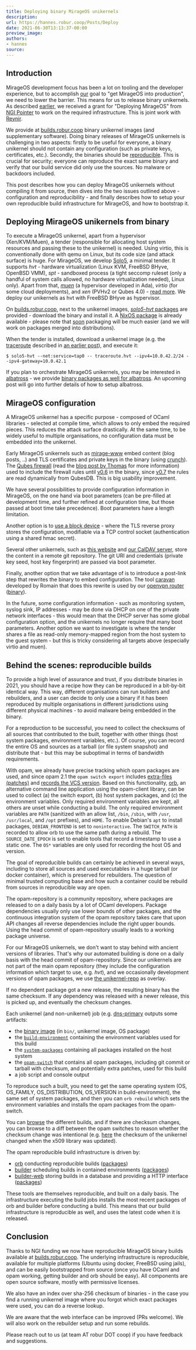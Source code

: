 ```yaml
---
title: Deploying binary MirageOS unikernels
description:
url: https://hannes.robur.coop/Posts/Deploy
date: 2021-06-30T13:13:37-00:00
preview_image:
authors:
- hannes
source:
---
```


<h2>Introduction</h2>
<p>MirageOS development focus has been a lot on tooling and the developer experience, but to accomplish <a href="https://robur.coop">our</a> goal to "get MirageOS into production", we need to lower the barrier. This means for us to release binary unikernels. As described <a href="https://hannes.robur.coop/Posts/NGI">earlier</a>, we received a grant for "Deploying MirageOS" from <a href="https://pointer.ngi.eu">NGI Pointer</a> to work on the required infrastructure. This is joint work with <a href="https://reynir.dk/">Reynir</a>.</p>
<p>We provide at <a href="https://builds.robur.coop">builds.robur.coop</a> binary unikernel images (and supplementary software). Doing binary releases of MirageOS unikernels is challenging in two aspects: firstly to be useful for everyone, a binary unikernel should not contain any configuration (such as private keys, certificates, etc.). Secondly, the binaries should be <a href="https://reproducible-builds.org">reproducible</a>. This is crucial for security; everyone can reproduce the exact same binary and verify that our build service did only use the sources. No malware or backdoors included.</p>
<p>This post describes how you can deploy MirageOS unikernels without compiling it from source, then dives into the two issues outlined above - configuration and reproducibility - and finally describes how to setup your own reproducible build infrastructure for MirageOS, and how to bootstrap it.</p>
<h2>Deploying MirageOS unikernels from binary</h2>
<p>To execute a MirageOS unikernel, apart from a hypervisor (Xen/KVM/Muen), a tender (responsible for allocating host system resources and passing these to the unikernel) is needed. Using virtio, this is conventionally done with qemu on Linux, but its code size (and attack surface) is huge. For MirageOS, we develop <a href="https://github.com/solo5/solo5">Solo5</a>, a minimal tender. It supports <em>hvt</em> - hardware virtualization (Linux KVM, FreeBSD BHyve, OpenBSD VMM), <em>spt</em> - sandboxed process (a tight seccomp ruleset (only a handful of system calls allowed, no hardware virtualization needed), Linux only). Apart from that, <a href="https://muen.sk"><em>muen</em></a> (a hypervisor developed in Ada), <em>virtio</em> (for some cloud deployments), and <em>xen</em> (PVHv2 or Qubes 4.0) - <a href="https://github.com/Solo5/solo5/blob/master/docs/building.md">read more</a>. We deploy our unikernels as hvt with FreeBSD BHyve as hypervisor.</p>
<p>On <a href="https://builds.robur.coop">builds.robur.coop</a>, next to the unikernel images, <a href="https://builds.robur.coop/job/solo5-hvt/"><em>solo5-hvt</em> packages</a> are provided - download the binary and install it. A <a href="https://github.com/NixOS/nixpkgs/tree/master/pkgs/os-specific/solo5">NixOS package</a> is already available - please note that <a href="https://github.com/Solo5/solo5/pull/494">soon</a> packaging will be much easier (and we will work on packages merged into distributions).</p>
<p>When the tender is installed, download a unikernel image (e.g. the <a href="https://builds.robur.coop/job/traceroute/build/latest/">traceroute</a> described in <a href="https://hannes.robur.coop/Posts/Traceroute">an earlier post</a>), and execute it:</p>
<pre><code>$ solo5-hvt --net:service=tap0 -- traceroute.hvt --ipv4=10.0.42.2/24 --ipv4-gateway=10.0.42.1
</code></pre>
<p>If you plan to orchestrate MirageOS unikernels, you may be interested in <a href="https://github.com/roburio/albatross">albatross</a> - we provide <a href="https://builds.robur.coop/job/albatross/">binary packages as well for albatross</a>. An upcoming post will go into further details of how to setup albatross.</p>
<h2>MirageOS configuration</h2>
<p>A MirageOS unikernel has a specific purpose - composed of OCaml libraries - selected at compile time, which allows to only embed the required pieces. This reduces the attack surface drastically. At the same time, to be widely useful to multiple organisations, no configuration data must be embedded into the unikernel.</p>
<p>Early MirageOS unikernels such as <a href="https://github.com/mirage/mirage-www">mirage-www</a> embed content (blog posts, ..) and TLS certificates and private keys in the binary (using <a href="https://github.com/mirage/ocaml-crunch">crunch</a>). The <a href="https://github.com/mirage/qubes-mirage-firewall">Qubes firewall</a> (read the <a href="http://roscidus.com/blog/blog/2016/01/01/a-unikernel-firewall-for-qubesos/">blog post by Thomas</a> for more information) used to include the firewall rules until <a href="https://github.com/mirage/qubes-mirage-firewall/releases/tag/v0.6">v0.6</a> in the binary, since <a href="https://github.com/mirage/qubes-mirage-firewall/tree/v0.7">v0.7</a> the rules are read dynamically from QubesDB. This is big usability improvement.</p>
<p>We have several possibilities to provide configuration information in MirageOS, on the one hand via boot parameters (can be pre-filled at development time, and further refined at configuration time, but those passed at boot time take precedence). Boot parameters have a length limitation.</p>
<p>Another option is to <a href="https://github.com/roburio/tlstunnel/">use a block device</a> - where the TLS reverse proxy stores the configuration, modifiable via a TCP control socket (authentication using a shared hmac secret).</p>
<p>Several other unikernels, such as <a href="https://github.com/Engil/Canopy">this website</a> and <a href="https://github.com/roburio/caldav">our CalDAV server</a>, store the content in a remote git repository. The git URI and credentials (private key seed, host key fingerprint) are passed via boot parameter.</p>
<p>Finally, another option that we take advantage of is to introduce a post-link step that rewrites the binary to embed configuration. The tool <a href="https://github.com/dinosaure/caravan">caravan</a> developed by Romain that does this rewrite is used by our <a href="https://github.com/roburio/openvpn/tree/robur/mirage-router">openvpn router</a> (<a href="https://builds.robur.coop/job/openvpn-router/build/latest/">binary</a>).</p>
<p>In the future, some configuration information - such as monitoring system, syslog sink, IP addresses - may be done via DHCP on one of the private network interfaces - this would mean that the DHCP server has some global configuration option, and the unikernels no longer require that many boot parameters. Another option we want to investigate is where the tender shares a file as read-only memory-mapped region from the host system to the guest system - but this is tricky considering all targets above (especially virtio and muen).</p>
<h2>Behind the scenes: reproducible builds</h2>
<p>To provide a high level of assurance and trust, if you distribute binaries in 2021, you should have a recipe how they can be reproduced in a bit-by-bit identical way. This way, different organisations can run builders and rebuilders, and a user can decide to only use a binary if it has been reproduced by multiple organisations in different jurisdictions using different physical machines - to avoid malware being embedded in the binary.</p>
<p>For a reproduction to be successful, you need to collect the checksums of all sources that contributed to the built, together with other things (host system packages, environment variables, etc.). Of course, you can record the entire OS and sources as a tarball (or file system snapshot) and distribute that - but this may be suboptimal in terms of bandwidth requirements.</p>
<p>With opam, we already have precise tracking which opam packages are used, and since opam 2.1 the <code>opam switch export</code> includes <a href="https://github.com/ocaml/opam/pull/4040">extra-files (patches)</a> and <a href="https://github.com/ocaml/opam/pull/4055">records the VCS version</a>. Based on this functionality, <a href="https://github.com/roburio/orb">orb</a>, an alternative command line application using the opam-client library, can be used to collect (a) the switch export, (b) host system packages, and (c) the environment variables. Only required environment variables are kept, all others are unset while conducting a build. The only required environment variables are <code>PATH</code> (sanitized with an allow list, <code>/bin</code>, <code>/sbin</code>, with <code>/usr</code>, <code>/usr/local</code>, and <code>/opt</code> prefixes), and <code>HOME</code>. To enable Debian's <code>apt</code> to install packages, <code>DEBIAN_FRONTEND</code> is set to <code>noninteractive</code>. The <code>SWITCH_PATH</code> is recorded to allow orb to use the same path during a rebuild. The <code>SOURCE_DATE_EPOCH</code> is set to enable tools that record a timestamp to use a static one. The <code>OS*</code> variables are only used for recording the host OS and version.</p>
<p>The goal of reproducible builds can certainly be achieved in several ways, including to store all sources and used executables in a huge tarball (or docker container), which is preserved for rebuilders. The question of minimal trusted computing base and how such a container could be rebuild from sources in reproducible way are open.</p>
<p>The opam-repository is a community repository, where packages are released to on a daily basis by a lot of OCaml developers. Package dependencies usually only use lower bounds of other packages, and the continuous integration system of the opam repository takes care that upon API changes all reverse dependencies include the right upper bounds. Using the head commit of opam-repository usually leads to a working package universe.</p>
<p>For our MirageOS unikernels, we don't want to stay behind with ancient versions of libraries. That's why our automated building is done on a daily basis with the head commit of opam-repository. Since our unikernels are not part of the main opam repository (they include the configuration information which target to use, e.g. <em>hvt</em>), and we occasionally development versions of opam packages, we use <a href="https://git.robur.coop/robur/unikernel-repo">the unikernel-repo</a> as overlay.</p>
<p>If no dependent package got a new release, the resulting binary has the same checksum. If any dependency was released with a newer release, this is picked up, and eventually the checksum changes.</p>
<p>Each unikernel (and non-unikernel) job (e.g. <a href="https://builds.robur.coop/job/dns-primary-git/build/latest/">dns-primary</a> outputs some artifacts:</p>
<ul>
<li>the <a href="https://builds.robur.coop/job/dns-primary-git/build/latest/f/bin/primary_git.hvt">binary image</a> (in <code>bin/</code>, unikernel image, OS package)
</li>
<li>the <a href="https://builds.robur.coop/job/dns-primary-git/build/latest/f/build-environment"><code>build-environment</code></a> containing the environment variables used for this build
</li>
<li>the <a href="https://builds.robur.coop/job/dns-primary-git/build/latest/f/system-packages"><code>system-packages</code></a> containing all packages installed on the host system
</li>
<li>the <a href="https://builds.robur.coop/job/dns-primary-git/build/latest/f/opam-switch"><code>opam-switch</code></a> that contains all opam packages, including git commit or tarball with checksum, and potentially extra patches, used for this build
</li>
<li>a job script and console output
</li>
</ul>
<p>To reproduce such a built, you need to get the same operating system (OS, OS_FAMILY, OS_DISTRIBUTION, OS_VERSION in build-environment), the same set of system packages, and then you can <code>orb rebuild</code> which sets the environment variables and installs the opam packages from the opam-switch.</p>
<p>You can <a href="https://builds.robur.coop/job/dns-primary-git/">browse</a> the different builds, and if there are checksum changes, you can browse to a diff between the opam switches to reason whether the checksum change was intentional (e.g. <a href="https://builds.robur.coop/compare/ba9ab091-9400-4e8d-ad37-cf1339114df8/23341f6b-cd26-48ab-9383-e71342455e81/opam-switch">here</a> the checksum of the unikernel changed when the x509 library was updated).</p>
<p>The opam reproducible build infrastructure is driven by:</p>
<ul>
<li><a href="https://github.com/roburio/orb">orb</a> conducting reproducible builds (<a href="https://builds.robur.coop/job/orb/">packages</a>)
</li>
<li><a href="https://github.com/roburio/builder">builder</a> scheduling builds in contained environments (<a href="https://builds.robur.coop/job/builder/">packages</a>)
</li>
<li><a href="https://git.robur.coop/robur/builder-web">builder-web</a> storing builds in a database and providing a HTTP interface (<a href="https://builds.robur.coop/job/builder-web/">packages</a>)
</li>
</ul>
<p>These tools are themselves reproducible, and built on a daily basis. The infrastructure executing the build jobs installs the most recent packages of orb and builder before conducting a build. This means that our build infrastructure is reproducible as well, and uses the latest code when it is released.</p>
<h2>Conclusion</h2>
<p>Thanks to NGI funding we now have reproducible MirageOS binary builds available at <a href="https://builds.robur.coop">builds.robur.coop</a>. The underlying infrastructure is reproducible, available for multiple platforms (Ubuntu using docker, FreeBSD using jails), and can be easily bootstrapped from source (once you have OCaml and opam working, getting builder and orb should be easy). All components are open source software, mostly with permissive licenses.</p>
<p>We also have an index over sha-256 checksum of binaries - in the case you find a running unikernel image where you forgot which exact packages were used, you can do a reverse lookup.</p>
<p>We are aware that the web interface can be improved (PRs welcome). We will also work on the rebuilder setup and run some rebuilds.</p>
<p>Please reach out to us (at team AT robur DOT coop) if you have feedback and suggestions.</p>

